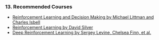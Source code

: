 ### 13. Recommended Courses

  * [Reinforcement Learning and Decision Making by Michael Littman and Charles Isbell](https://in.udacity.com/course/reinforcement-learning--ud600/)
  * [Reinforcement Learning by David Silver](https://www.youtube.com/playlist?list=PL7-jPKtc4r78-wCZcQn5IqyuWhBZ8fOxT)
  * [Deep Reinforcement Learning by Sergey Levine, Chelsea Finn, et al.](https://www.youtube.com/playlist?list=PLkFD6_40KJIwTmSbCv9OVJB3YaO4sFwkX)
